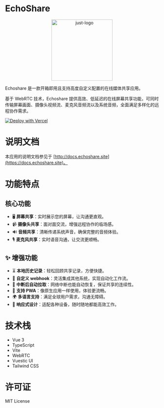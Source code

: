 # EchoShare

<p align="center">
  <img src="https://i.postimg.cc/d0M9TjZW/echoshare-mobile-left.png" width="200" alt="just-logo">
</p>

Echoshare 是一款开箱即用且支持高度自定义配置的在线媒体共享应用。

基于 WebRTC 技术，Echoshare 提供高效、低延迟的在线屏幕共享功能，可同时传输屏幕画面、摄像头视频流、麦克风音频流以及系统音频，全面满足多样化的远程协作需求。

[![Deploy with Vercel](https://vercel.com/button)](https://vercel.com/new/clone?repository-url=https://github.com/echoshare/echoshare)

# 说明文档

本应用的说明文档参见于 [http://docs.echoshare.site](https://docs.echoshare.site)。

# 功能特点

## 核心功能

* 🖥️ **屏幕共享**：实时展示您的屏幕，让沟通更直观。
* 📹 **摄像头共享**：面对面交流，增强远程协作的临场感。
* 🔊 **音频共享**：清晰传递系统声音，确保完整的音频体验。
* 🎙️ **麦克风共享**：实时语音沟通，让交流更顺畅。

## ✨ 增强功能

* ⏳ **本地历史记录**：轻松回顾共享记录，方便快捷。
* 🔗 **自定义 webhook**：灵活集成其他系统，实现自动化工作流。
* 🔄 **中断后自动拉取**：网络中断也能自动恢复，保证共享的连续性。
* 📱 **支持 PWA**：像原生应用一样使用，体验更流畅。
* 🌍 **多语言支持**：满足全球用户需求，沟通无障碍。
* 📐 **响应式设计**：适配各种设备，随时随地都能高效工作。

# 技术栈
- Vue 3
- TypeScript
- Vite
- WebRTC
- Vuestic UI
- Tailwind CSS

# 许可证
MIT License
